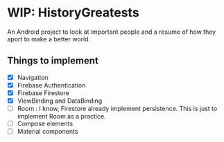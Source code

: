 # WIP: HistoryGreatests

An Android project to look at important people and a resume of how they aport to make a better world.


## Things to implement

- [x]   Navigation
- [x] Firebase Authentication
- [x] Firebase Firestore
- [x] ViewBinding and DataBinding
- [ ] Room : I know, Firestore already implement persistence. This is just to implement Room as a practice.
- [ ] Compose elements
- [ ] Material components
